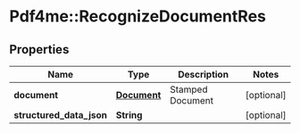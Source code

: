 # Pdf4me::RecognizeDocumentRes

## Properties
Name | Type | Description | Notes
------------ | ------------- | ------------- | -------------
**document** | [**Document**](Document.md) | Stamped Document | [optional] 
**structured_data_json** | **String** |  | [optional] 


